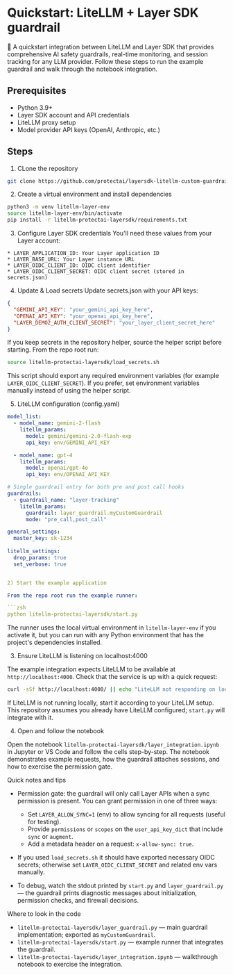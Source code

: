 # Quickstart: LiteLLM + Layer SDK guardrail

🚀 A quickstart integration between LiteLLM and Layer SDK that provides comprehensive AI safety guardrails, real-time monitoring, and session tracking for any LLM provider.
Follow these steps to run the example guardrail and walk through the notebook integration.

## Prerequisites

* Python 3.9+
* Layer SDK account and API credentials
* LiteLLM proxy setup
* Model provider API keys (OpenAI, Anthropic, etc.)

## Steps

1) CLone the repository

```zsh
git clone https://github.com/protectai/layersdk-litellm-custom-guardrails.git
```

2) Create a virtual environment and install dependencies

```zsh
python3 -m venv litellm-layer-env
source litellm-layer-env/bin/activate
pip install -r litellm-protectai-layersdk/requirements.txt
```

3) Configure Layer SDK credentials
You'll need these values from your Layer account:

```
* LAYER_APPLICATION_ID: Your Layer application ID
* LAYER_BASE_URL: Your Layer instance URL
* LAYER_OIDC_CLIENT_ID: OIDC client identifier
* LAYER_OIDC_CLIENT_SECRET: OIDC client secret (stored in secrets.json)
```

4) Update & Load secrets
Update secrets.json with your API keys:

```json
{
  "GEMINI_API_KEY": "your_gemini_api_key_here",
  "OPENAI_API_KEY": "your_openai_api_key_here", 
  "LAYER_DEMO2_AUTH_CLIENT_SECRET": "your_layer_client_secret_here"
}
```

If you keep secrets in the repository helper, source the helper script before starting. From the repo root run:

```zsh
source litellm-protectai-layersdk/load_secrets.sh
```

This script should export any required environment variables (for example `LAYER_OIDC_CLIENT_SECRET`). If you prefer, set environment variables manually instead of using the helper script.

5) LiteLLM configuration (config.yaml)
```yaml
model_list:
  - model_name: gemini-2-flash
    litellm_params:
      model: gemini/gemini-2.0-flash-exp
      api_key: env/GEMINI_API_KEY

  - model_name: gpt-4
    litellm_params:
      model: openai/gpt-4o
      api_key: env/OPENAI_API_KEY

# Single guardrail entry for both pre and post call hooks  
guardrails:
  - guardrail_name: "layer-tracking"
    litellm_params:
      guardrail: layer_guardrail.myCustomGuardrail
      mode: "pre_call,post_call"

general_settings:
  master_key: sk-1234
  
litellm_settings:
  drop_params: true
  set_verbose: true


2) Start the example application

From the repo root run the example runner:

```zsh
python litellm-protectai-layersdk/start.py
```

The runner uses the local virtual environment in `litellm-layer-env` if you activate it, but you can run with any Python environment that has the project's dependencies installed.

3) Ensure LiteLLM is listening on localhost:4000

The example integration expects LiteLLM to be available at `http://localhost:4000`.
Check that the service is up with a quick request:

```zsh
curl -sSf http://localhost:4000/ || echo "LiteLLM not responding on localhost:4000"
```

If LiteLLM is not running locally, start it according to your LiteLLM setup. This repository assumes you already have LiteLLM configured; `start.py` will integrate with it.

4) Open and follow the notebook

Open the notebook `litellm-protectai-layersdk/layer_integration.ipynb` in Jupyter or VS Code and follow the cells step-by-step. The notebook demonstrates example requests, how the guardrail attaches sessions, and how to exercise the permission gate.

Quick notes and tips
- Permission gate: the guardrail will only call Layer APIs when a sync permission is present. You can grant permission in one of three ways:
  - Set `LAYER_ALLOW_SYNC=1` (env) to allow syncing for all requests (useful for testing).
  - Provide `permissions` or `scopes` on the `user_api_key_dict` that include `sync` or `augment`.
  - Add a metadata header on a request: `x-allow-sync: true`.

- If you used `load_secrets.sh` it should have exported necessary OIDC secrets; otherwise set `LAYER_OIDC_CLIENT_SECRET` and related env vars manually.

- To debug, watch the stdout printed by `start.py` and `layer_guardrail.py` — the guardrail prints diagnostic messages about initialization, permission checks, and firewall decisions.

Where to look in the code
- `litellm-protectai-layersdk/layer_guardrail.py` — main guardrail implementation; exported as `myCustomGuardrail`.
- `litellm-protectai-layersdk/start.py` — example runner that integrates the guardrail.
- `litellm-protectai-layersdk/layer_integration.ipynb` — walkthrough notebook to exercise the integration.

